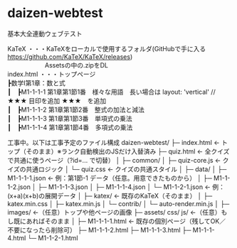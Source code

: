 # daizen-webtest
基本大全連動ウェブテスト

KaTeX ・・・KaTeXをローカルで使用するフォルダ(GitHubで手に入る https://github.com/KaTeX/KaTeX/releases)  
　　　　　　Assetsの中の.zipをDL  
index.html ・・・トップページ  
┣数学I第1章：数と式  
┃　┣M1-1-1-1 第1章第1節1番　様々な用語　長い場合は layout: 'vertical' // ★★★ 目印を追加 ★★★　を追加  
┃　┣M1-1-1-2 第1章第1節2番　整式の加法と減法  
┃　┣M1-1-1-3 第1章第1節3番　単項式の乗法  
┃　┣M1-1-1-4 第1章第1節4番　多項式の乗法  

工事中。以下は工事予定のファイル構成
daizen-webtest/
├─ index.html                  ← トップ（そのまま）※ランク自動検出のJSだけ入替済み
├─ quiz.html                   ← 全クイズで共通に使うページ（?id=... で切替）
│
├─ common/
│   ├─ quiz-core.js            ← クイズの共通ロジック
│   └─ quiz.css                ← クイズの共通スタイル
│
├─ data/
│   ├─ M1-1-1-1.json           ← 例：第1節-1 データ（任意。用意できたものから）
│   ├─ M1-1-1-2.json
│   ├─ M1-1-1-3.json
│   ├─ M1-1-1-4.json
│   └─ M1-1-2-1.json           ← 例：(x+a)(x+b)の展開データ
│
├─ katex/                      ← 既存のKaTeX（そのまま）
│   ├─ katex.min.css
│   ├─ katex.min.js
│   └─ contrib/
│       └─ auto-render.min.js
│
├─ images/                     ←（任意）トップや他ページの画像
├─ assets/ css/ js/            ←（任意）もし既にあればそのまま
│
├─ M1-1-1-1.html               ← 既存の個別ページ（残してOK／不要になったら削除可）
├─ M1-1-1-2.html
├─ M1-1-1-3.html
├─ M1-1-1-4.html
└─ M1-1-2-1.html

